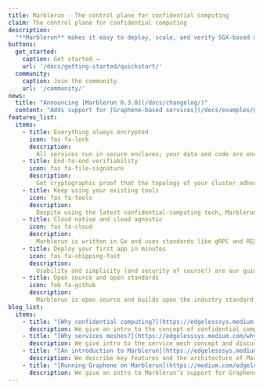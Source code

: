 ```yaml
---
title: Marblerun - The control plane for confidential computing
claim: The control plane for confidential computing
description:
  "**Marblerun** makes it easy to deploy, scale, and verify SGX-based apps on Kubernetes. It runs alongside your favorite service mesh and takes care of all things [confidential computing](https://confidentialcomputing.io/). It's open source, written in Go, and truely cloud native."
buttons:
  get_started:
    caption: Get started →
    url: '/docs/getting-started/quickstart/'
  community:
    caption: Join the community
    url: '/community/'
news:
  title: "Announcing [Marblerun 0.3.0](/docs/changelog/)"
  content: "Adds support for [Graphene-based services](/docs/examples/graphene/) and an [easy-to-use CLI](/docs/getting-started/cli/)."
features_list:
  items:
    - title: Everything always encrypted
      icon: fas fa-lock
      description:
        All services run in secure enclaves; your data and code are encrypted even at runtime. Between enclaves, data is transmitted via mTLS.
    - title: End-to-end verifiability
      icon: fas fa-file-signature
      description:
        Get cryptographic proof that the topology of your cluster adheres to a Manifest defined in simple JSON.
    - title: Keep using your existing tools
      icon: fas fa-tools
      description:
        Despite using the latest confidential-computing tech, Marblerun works frictionless with [K8s](https://kubernetes.io/), [Helm](https://helm.sh/) and normal services meshes like [Istio](https://istio.io/) or [Linkerd](https://linkerd.io/).
    - title: Cloud native and cloud agnostic
      icon: fas fa-cloud
      description:
        Marblerun is written in Go and uses standards like gRPC and REST. It scales and secures your apps in any cloud that has Intel SGX - like [Azure](https://azure.microsoft.com/en-us/solutions/confidential-compute/).
    - title: Deploy your first app in minutes
      icon: fas fa-shipping-fast
      description:
        Usability and simplicity (and security of course!) are our guiding principles. Porting and deploying existing distributed Go apps only takes a few [simple steps](/docs/getting-started/quickstart).
    - title: Open source and open standards
      icon: fab fa-github
      description:
        Marblerun is open source and builds upon the industry standard [Open Enclave](https://openenclave.io/sdk/). It has support for [EGo](https://www.ego.dev/) and [Graphene](https://github.com/oscarlab/graphene) based services.
blog_list:
  items:
    - title: "[Why confidential computing?](https://edgelesssys.medium.com/why-we-need-a-service-mesh-for-confidential-computing-part-1-3-28f4bd6df679)"
      description: We give an intro to the concept of confidential computing.
    - title: "[Why services meshes?](https://edgelesssys.medium.com/why-we-need-a-service-mesh-for-confidential-computing-part-2-3-c417fa581ef5)"
      description: We give intro to the service mesh concept and discuss crucial properties in the context of confidential computing.
    - title: "[An introduction to Marblerun](https://edgelesssys.medium.com/why-we-need-a-service-mesh-for-confidential-computing-part-3-3-ffc00b2c3508)"
      description: We describe key features and the architecture of Marblerun.
    - title: "[Running Graphene on Marblerun](https://medium.com/edgelesssystems/marblerun-now-supports-graphene-thus-your-favorite-programming-language-a8b8a36787a0)"
      description: We give an intro to Marblerun's support for Graphene-based applications.
---
```

